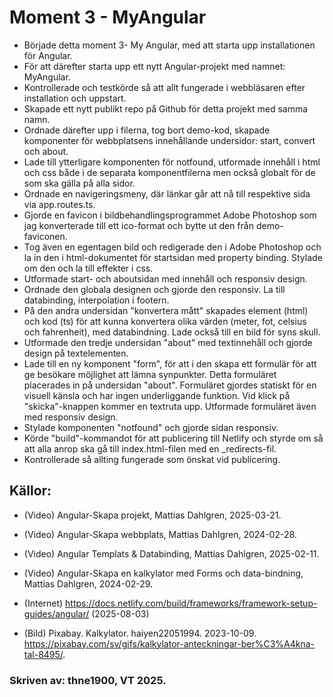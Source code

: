 # Moment 3 - MyAngular

- Började detta moment 3- My Angular, med att starta upp installationen för Angular.
- För att därefter starta upp ett nytt Angular-projekt med namnet: MyAngular. 
- Kontrollerade och testkörde så att allt fungerade i webbläsaren efter installation och uppstart. 
- Skapade ett nytt publikt repo på Github för detta projekt med samma namn. 
- Ordnade därefter upp i filerna, tog bort demo-kod, skapade komponenter för webbplatsens innehållande undersidor: start, convert och about.  
- Lade till ytterligare komponenten för notfound, utformade innehåll i html och css både i de separata komponentfilerna men också globalt för de som ska gälla på alla sidor.
- Ordnade en navigeringsmeny, där länkar går att nå till respektive sida via app.routes.ts. 
- Gjorde en favicon i bildbehandlingsprogrammet Adobe Photoshop som jag konverterade till ett ico-format och bytte ut den från demo-faviconen. 
- Tog även en egentagen bild och redigerade den i Adobe Photoshop och la in den i html-dokumentet för startsidan med property binding. Stylade om den och la till effekter i css. 
- Utformade start- och aboutsidan med innehåll och responsiv design.
- Ordnade den globala designen och gjorde den responsiv. La till databinding, interpolation i footern.
- På den andra undersidan "konvertera mått" skapades element (html) och kod (ts) för att kunna konvertera olika värden (meter, fot, celsius och fahrenheit), med databindning. Lade också till en bild för syns skull.
- Utformade den tredje undersidan "about" med textinnehåll och gjorde design på textelementen. 
- Lade till en ny komponent "form", för att i den skapa ett formulär för att ge besökare möjlighet att lämna synpunkter. Detta formuläret placerades in på undersidan "about". Formuläret gjordes statiskt för en visuell känsla och har ingen underliggande funktion. Vid klick på "skicka"-knappen kommer en textruta upp. Utformade formuläret även med responsiv design. 
- Stylade komponenten "notfound" och gjorde sidan responsiv. 
- Körde "build"-kommandot för att publicering till Netlify och styrde om så att alla anrop ska gå till index.html-filen med en _redirects-fil. 
- Kontrollerade så allting fungerade som önskat vid publicering.  


## Källor:
- (Video) Angular-Skapa projekt, Mattias Dahlgren, 2025-03-21.
- (Video) Angular-Skapa webbplats, Mattias Dahlgren, 2024-02-28.
- (Video) Angular Templats & Databinding, Mattias Dahlgren, 2025-02-11.
- (Video) Angular-Skapa en kalkylator med Forms och data-bindning, Mattias Dahlgren, 2024-02-29.
- (Internet) https://docs.netlify.com/build/frameworks/framework-setup-guides/angular/ (2025-08-03)

- (Bild) Pixabay. Kalkylator. haiyen22051994. 2023-10-09. https://pixabay.com/sv/gifs/kalkylator-anteckningar-ber%C3%A4kna-tal-8495/.

### Skriven av: thne1900, VT 2025. 
